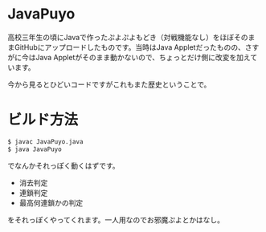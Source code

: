 # JavaPuyo

高校三年生の頃にJavaで作ったぷよぷよもどき（対戦機能なし）をほぼそのままGitHubにアップロードしたものです。当時はJava Appletだったものの、さすがに今はJava Appletがそのまま動かないので、ちょっとだけ側に改変を加えています。

今から見るとひどいコードですがこれもまた歴史ということで。

# ビルド方法

```bash
$ javac JavaPuyo.java
$ java JavaPuyo
```

でなんかそれっぽく動くはずです。

- 消去判定
- 連鎖判定
- 最高何連鎖かの判定

をそれっぽくやってくれます。一人用なのでお邪魔ぷよとかはなし。
